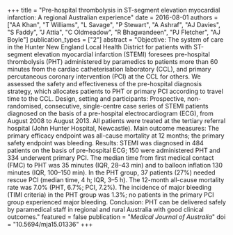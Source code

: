 +++
title = "Pre-hospital thrombolysis in ST-segment elevation myocardial infarction: A regional Australian experience"
date = 2016-08-01
authors = ["AA Khan", "T Williams", "L Savage", "P Stewart", "A Ashraf", "AJ Davies", "S Faddy", "J Attia", "C Oldmeadow", "R Bhagwandeen", "PJ Fletcher", "AJ Boyle"]
publication_types = ["2"]
abstract = "Objective: The system of care in the Hunter New England Local Health District for patients with ST-segment elevation myocardial infarction (STEMI) foresees pre-hospital thrombolysis (PHT) administered by paramedics to patients more than 60 minutes from the cardiac catheterisation laboratory (CCL), and primary percutaneous coronary intervention (PCI) at the CCL for others. We assessed the safety and effectiveness of the pre-hospital diagnosis strategy, which allocates patients to PHT or primary PCI according to travel time to the CCL. Design, setting and participants: Prospective, non-randomised, consecutive, single-centre case series of STEMI patients diagnosed on the basis of a pre-hospital electrocardiogram (ECG), from August 2008 to August 2013. All patients were treated at the tertiary referral hospital (John Hunter Hospital, Newcastle). Main outcome measures: The primary efficacy endpoint was all-cause mortality at 12 months; the primary safety endpoint was bleeding. Results: STEMI was diagnosed in 484 patients on the basis of pre-hospital ECG; 150 were administered PHT and 334 underwent primary PCI. The median time from first medical contact (FMC) to PHT was 35 minutes (IQR, 28–43 min) and to balloon inflation 130 minutes (IQR, 100–150 min). In the PHT group, 37 patients (27%) needed rescue PCI (median time, 4 h; IQR, 3–5 h). The 12-month all-cause mortality rate was 7.0% (PHT, 6.7%; PCI, 7.2%). The incidence of major bleeding (TIMI criteria) in the PHT group was 1.3%; no patients in the primary PCI group experienced major bleeding. Conclusion: PHT can be delivered safely by paramedical staff in regional and rural Australia with good clinical outcomes."
featured = false
publication = "*Medical Journal of Australia*"
doi = "10.5694/mja15.01336"
+++

